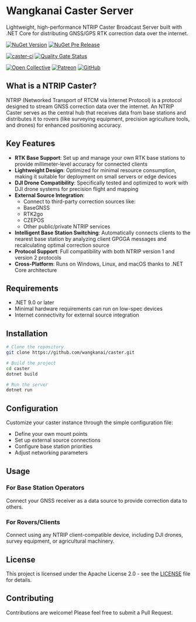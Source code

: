 # Wangkanai Caster Server

Lightweight, high-performance NTRIP Caster Broadcast Server built with .NET Core for distributing GNSS/GPS RTK correction data over the internet.

[![NuGet Version](https://img.shields.io/nuget/v/wangkanai.caster)](https://www.nuget.org/packages/wangkanai.caster)
[![NuGet Pre Release](https://img.shields.io/nuget/vpre/wangkanai.caster)](https://www.nuget.org/packages/wangkanai.caster)

[![caster-ci](https://github.com/wangkanai/caster/actions/workflows/dotnet.yml/badge.svg)](https://github.com/wangkanai/caster/actions/workflows/dotnet.yml)
[![Quality Gate Status](https://sonarcloud.io/api/project_badges/measure?project=wangkanai_caster&metric=alert_status)](https://sonarcloud.io/summary/new_code?id=wangkanai_caster)

[![Open Collective](https://img.shields.io/badge/open%20collective-support%20me-3385FF.svg)](https://opencollective.com/wangkanai)
[![Patreon](https://img.shields.io/badge/patreon-support%20me-d9643a.svg)](https://www.patreon.com/wangkanai)
[![GitHub](https://img.shields.io/github/license/wangkanai/caster)](https://github.com/wangkanai/caster/blob/main/LICENSE)

## What is a NTRIP Caster?

NTRIP (Networked Transport of RTCM via Internet Protocol) is a protocol designed to stream GNSS correction data over the internet. An NTRIP Caster serves as the central hub that receives data from base stations and distributes it to rovers (like surveying equipment, precision agriculture tools, and drones) for enhanced positioning accuracy.

## Key Features

- **RTK Base Support**: Set up and manage your own RTK base stations to provide millimeter-level accuracy for connected clients
- **Lightweight Design**: Optimized for minimal resource consumption, making it suitable for deployment on small servers or edge devices
- **DJI Drone Compatibility**: Specifically tested and optimized to work with DJI drone systems for precision flight and mapping
- **External Source Integration**:
  - Connect to third-party correction sources like:
  - BaseGNSS
  - RTK2go
  - CZEPOS
  - Other public/private NTRIP services
- **Intelligent Base Station Switching**: Automatically connects clients to the nearest base station by analyzing client GPGGA messages and recalculating optimal correction source
- **Protocol Support**: Full compatibility with both NTRIP version 1 and version 2 protocols
- **Cross-Platform**: Runs on Windows, Linux, and macOS thanks to .NET Core architecture

## Requirements

- .NET 9.0 or later
- Minimal hardware requirements can run on low-spec devices
- Internet connectivity for external source integration

## Installation

```bash
# Clone the repository
git clone https://github.com/wangkanai/caster.git

# Build the project
cd caster
dotnet build

# Run the server
dotnet run
```

## Configuration

Customize your caster instance through the simple configuration file:
- Define your own mount points
- Set up external source connections
- Configure base station priorities
- Adjust networking parameters

## Usage

### For Base Station Operators
Connect your GNSS receiver as a data source to provide correction data to others.

### For Rovers/Clients
Connect using any NTRIP client-compatible device, including DJI drones, survey equipment, or agricultural machinery.

## License

This project is licensed under the Apache License 2.0 - see the [LICENSE](LICENSE) file for details.

## Contributing

Contributions are welcome! Please feel free to submit a Pull Request.
